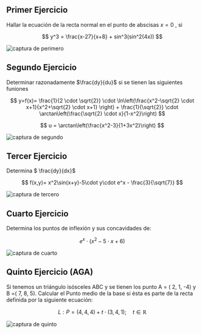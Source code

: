 ## Primer Ejercicio
Hallar la ecuación de la recta normal en el punto de abscisas $x=0$ , si

$$ 
    y^3 = \frac{x-27}{x+8} + sin^3(sin^2(4x))
$$
 
![captura de perimero]()

## Segundo Ejercicio
Determinar razonadamente $\frac{dy}{du}$ si se tienen las siguientes funiones

$$
    y=f(x)= \frac{1}{2 \cdot \sqrt{2}} \cdot \ln\left(\frac{x^2-\sqrt{2} \cdot x+1}{x^2+\sqrt{2} \cdot x+1} \right) + \frac{1}{\sqrt{2}} \cdot \arctan\left(\frac{\sqrt{2} \cdot x}{1-x^2}\right)
$$

$$
    u = \arctan\left(\frac{x^2-3}{1+3x^2}\right)
$$

![captura de segundo]()

## Tercer Ejercicio
Determina $ \frac{dy}{dx}$

$$ 
    f(x,y)= x^2\sin(x+y)-5\cdot y\cdot e^x - \frac{3}{\sqrt{7}}
$$ 

![captura de tercero]()

## Cuarto Ejercicio
Determina los puntos de inflexión y sus concavidades de:

$$ 
    e^ x\cdot (x^2-5\cdot x+6)
$$

![captura de cuarto]()
## Quinto Ejercicio (AGA)
Si tenemos un triángulo isósceles ABC y se tienen los punto A = ( 2, 1, -4) y B =( 7, 8, 5). Calcular el Punto medio de la base si ésta es parte de la recta definida por la siguiente ecuación:

$$
    L : P= (4,4,4) + t\cdot(3,4,1); \quad t \in \mathbb{R}
$$

![captura de quinto]()